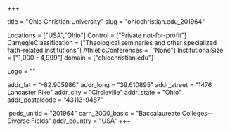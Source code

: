 
+++

title = "Ohio Christian University"
slug = "ohiochristian.edu_201964"

Locations = ["USA","Ohio"]
Control = ["Private not-for-profit"]
CarnegieClassification = ["Theological seminaries and other specialized faith-related institutions"]
AthleticConferences = ["None"]
InstitutionalSize = ["1,000 - 4,999"]
domain = ["ohiochristian.edu"]

Logo = ""

addr_lat = "-82.905986"
addr_long = "39.610895"
addr_street = "1476 Lancaster Pike"
addr_city = "Circleville"
addr_state = "Ohio"
addr_postalcode = "43113-9487"

ipeds_unitid = "201964"
carn_2000_basic = "Baccalaureate Colleges--Diverse Fields"
addr_country = "USA"
+++
    
